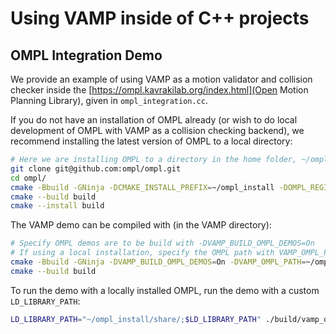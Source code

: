# Using VAMP inside of C++ projects

## OMPL Integration Demo

We provide an example of using VAMP as a motion validator and collision checker inside the [https://ompl.kavrakilab.org/index.html](Open Motion Planning Library), given in `ompl_integration.cc`.

If you do not have an installation of OMPL already (or wish to do local development of OMPL with VAMP as a collision checking backend), we recommend installing the latest version of OMPL to a local directory:
```bash
# Here we are installing OMPL to a directory in the home folder, ~/ompl_install
git clone git@github.com:ompl/ompl.git
cd ompl/
cmake -Bbuild -GNinja -DCMAKE_INSTALL_PREFIX=~/ompl_install -DOMPL_REGISTRATION=Off -DOMPL_BUILD_DEMOS=Off -DOMPL_BUILD_TESTS=Off .
cmake --build build
cmake --install build
```

The VAMP demo can be compiled with (in the VAMP directory):
```bash
# Specify OMPL demos are to be build with -DVAMP_BUILD_OMPL_DEMOS=On
# If using a local installation, specify the OMPL path with VAMP_OMPL_PATH
cmake -Bbuild -GNinja -DVAMP_BUILD_OMPL_DEMOS=On -DVAMP_OMPL_PATH=~/ompl_install .
cmake --build build
```

To run the demo with a locally installed OMPL, run the demo with a custom `LD_LIBRARY_PATH`:
```bash
LD_LIBRARY_PATH="~/ompl_install/share/;$LD_LIBRARY_PATH" ./build/vamp_ompl_integration
```
